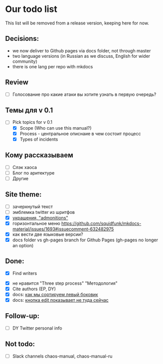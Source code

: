 # Our todo list

This list will be removed from a release version, keeping here for now. 

## Decisions:

- we now deliver to Github pages via docs folder, not through master
- two language versions (in Russian as we discuss, English for wider community)
- there is one lang per repo with mkdocs

## Review

* [ ] Голосование про какие атаки вы хотите узнать в первую очередь?

## Темы для v 0.1

* [ ] Pick topics for v 0.1
    * [x] Scope (Who can use this manual?)
    * [x] Process - центральное описнаие в чем состоит процесс
    * [x] Types of incidents

## Кому рассказываем

- [ ] Слэк хаоса
- [ ] Блог по аритектуре
- [ ] Другие

## Site theme:

- [ ] зачеркнутый текст
- [ ] эмблемка twitter из шритфов
- [x] [украшения, "admonitions"](https://squidfunk.github.io/mkdocs-material/extensions/admonition/)
- [x] горизонтальное меню https://github.com/squidfunk/mkdocs-material/issues/1693#issuecomment-632482975
- [x] как вести две языковые версии?
- [x] docs folder vs gh-pages branch for Github Pages (gh-pages no longer an option)
 
## Done:

* [x] Find writers
- [x] не нравится "Three step process" "Методология"
- [x] Cite authors (EP, DY)
- [x] docs: [как мы сортируем левый боковик](https://github.com/mkdocs/mkdocs/issues/2113)
- [x] docs: [кнопка edit показывает не туда сейчас](https://github.com/chaos-manual/docs/issues/1)

## Follow-up:

- [ ] DY Twitter personal info


## Not todo:

- [ ] Slack channels chaos-manual, chaos-manual-ru


